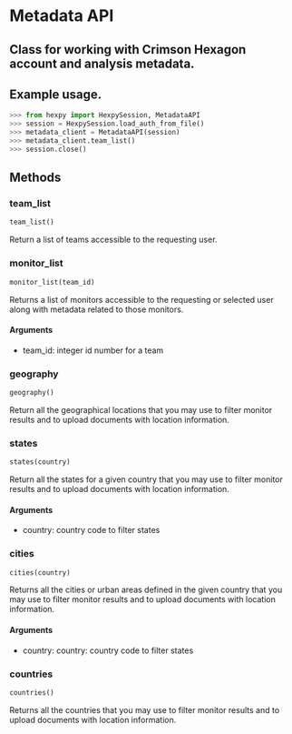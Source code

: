 Metadata API
============

## Class for working with Crimson Hexagon account and analysis metadata.

## Example usage.

```python
>>> from hexpy import HexpySession, MetadataAPI
>>> session = HexpySession.load_auth_from_file()
>>> metadata_client = MetadataAPI(session)
>>> metadata_client.team_list()
>>> session.close()
```

## Methods

### team_list
```python
team_list()
```
Return a list of teams accessible to the requesting user.

### monitor_list
```python
monitor_list(team_id)
```
Returns a list of monitors accessible to the requesting or selected user along with metadata related to those monitors.

#### Arguments
* team_id: integer id number for a team

### geography
```python
geography()
```
Return all the geographical locations that you may use to filter monitor results and to upload documents with location information.

### states
```python
states(country)
```
Return all the states for a given country that you may use to filter monitor results and to upload documents with location information.

#### Arguments
* country: country code to filter states

### cities
```python
cities(country)
```
Returns all the cities or urban areas defined in the given country that you may use to filter monitor results and to upload documents with location information. 

#### Arguments
* country: country: country code  to filter states

### countries
```python
countries()
```
Returns all the countries that you may use to filter monitor results and to upload documents with location information.
